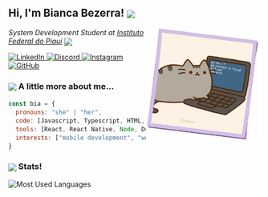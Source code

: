 ## Hi, I'm Bianca Bezerra! <img src="https://media.giphy.com/media/t1n31R6QKTUvtluAAi/giphy.gif" width="30" align="center">

<img align="right" src="./cats/pusheen-git.gif" width="230"/>

*System Development Student at [Instituto Federal do Piauí](https://www.ifpi.edu.br/)* <img src="https://media0.giphy.com/media/v1.Y2lkPTc5MGI3NjExdzFwem9vc3M2ZWZ0cGtzaHF2NGh4NjB0c3d2OW9nc2QxNmRoM251bSZlcD12MV9pbnRlcm5hbF9naWZfYnlfaWQmY3Q9cw/h4x6RMBru1Mx7zLWko/giphy.gif" width="30" align="center">

<p>
  <a href="https://www.linkedin.com/in/bianca--bezerra/">
    <img src="https://img.shields.io/badge/LinkedIn-0077B5?style=flat&logo=linkedin&logoColor=white" alt="LinkedIn"/>
  </a>
  <a href="https://discordapp.com/users/530045713518690330/">
    <img src="https://img.shields.io/badge/Discord-5865F2?style=flat&logo=discord&logoColor=white" alt="Discord"/>
  </a>
  <a href="https://www.instagram.com/bianca_bzra/">
    <img src="https://img.shields.io/badge/Instagram-E4405F?style=flat&logo=instagram&logoColor=white" alt="Instagram"/>
  </a>
    <a href="https://github.com/bianca-bezerra">
    <img src="https://img.shields.io/github/followers/bianca-bezerra?label=GitHub&style=social" alt="GitHub"/>
  </a>
</p>


### <img src="https://media.giphy.com/media/cgzHlhotPqBPesNYyU/giphy.gif?cid=ecf05e4767375ilwyky4jpcu4m0x884y5lyna3nu25isykqt&ep=v1_stickers_related&rid=giphy.gif&ct=s" width="40" align="center"> A little more about me...

```javascript
const bia = {
  pronouns: "she" | "her",
  code: [Javascript, Typescript, HTML, CSS, Python, Java],
  tools: [React, React Native, Node, Docker, Django, Flutter, Figma, Git],
  interests: ["mobile development", "web development", "UI/UX design"],
}
```

### <img src="https://media.giphy.com/media/v1.Y2lkPTc5MGI3NjExcnUyaDhzYWVqa2ZtMzkzbGg1ZmdzaWJudWI4YXlvY2d0Y3ZyNXFmNyZlcD12MV9zdGlja2Vyc19zZWFyY2gmY3Q9cw/YT8NIA8fU2pz6Gf2kR/giphy.gif" width="40" align="center"> Stats!

<p>
  <img src="https://github-readme-stats.vercel.app/api/top-langs/?username=bianca-bezerra&layout=compact&theme=dracula" height="170" alt="Most Used Languages"/>
</p>
